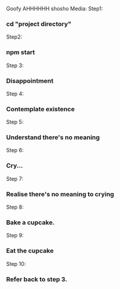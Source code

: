 Goofy AHHHHHH shosho Media:
Step1: 
### cd "project directory"
Step2:
### npm start
Step 3:
### Disappointment 
Step 4:
### Contemplate existence
Step 5:
### Understand there's no meaning
Step 6:
### Cry...
Step 7:
### Realise there's no meaning to crying
Step 8: 
### Bake a cupcake.
Step 9:
### Eat the cupcake
Step 10:
### Refer back to step 3.
